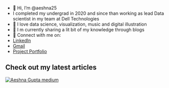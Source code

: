 - 👋 Hi, I’m @aeshna25
- I completed my undergrad in 2020 and since than working as lead Data scientist in my team at Dell Technologies
- 👀 I love data science, visualization, music and digital illustration
- 🌱 I m currently sharing a lit bit of my knowledge through blogs
- 💞️ Connect with me on:
- [LinkedIn](https://www.linkedin.com/in/aeshna-gupta-6b37b4165/)
- [Gmail](aeshnaagg@gmail.com)
- [Project Portfolio](https://aeshna25.github.io/Aeshna_Portfolio/)

 ## Check out my latest articles
 [![Aeshna Gupta medium](https://mediumblog-cards.vercel.app/getMediumBlogs?username=aeshnagupta)](hhttps://medium.com/@aeshnagupta)
 

 
<!---
aeshna25/aeshna25 is a ✨ special ✨ repository because its `README.md` (this file) appears on your GitHub profile.
You can click the Preview link to take a look at your changes.
--->



